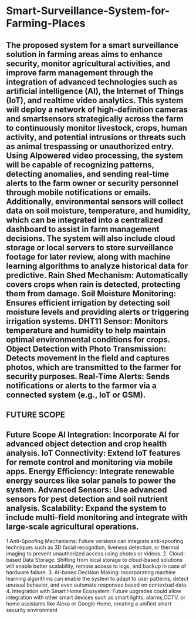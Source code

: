 # Smart-Surveillance-System-for-Farming-Places
The proposed system for a smart surveillance solution in farming areas aims to enhance security,
monitor agricultural activities, and improve farm management through the integration of
advanced technologies such as artificial intelligence (AI), the Internet of Things (IoT), and realtime video analytics. This system will deploy a network of high-definition cameras and smartsensors strategically across the farm to continuously monitor livestock, crops, human activity,
and potential intrusions or threats such as animal trespassing or unauthorized entry. Using AIpowered video processing, the system will be capable of recognizing patterns, detecting
anomalies, and sending real-time alerts to the farm owner or security personnel through mobile
notifications or emails. Additionally, environmental sensors will collect data on soil moisture,
temperature, and humidity, which can be integrated into a centralized dashboard to assist in farm
management decisions. The system will also include cloud storage or local servers to store
surveillance footage for later review, along with machine learning algorithms to analyze
historical data for predictive.
Rain Shed Mechanism: Automatically covers crops when rain is detected, protecting them from
damage.
Soil Moisture Monitoring: Ensures efficient irrigation by detecting soil moisture levels and
providing alerts or triggering irrigation systems.
DHT11 Sensor: Monitors temperature and humidity to help maintain optimal environmental
conditions for crops.
Object Detection with Photo Transmission: Detects movement in the field and captures photos,
which are transmitted to the farmer for security purposes.
Real-Time Alerts: Sends notifications or alerts to the farmer via a connected system (e.g., IoT or
GSM).
-------------------------------------------------------------------------------------------------------------------------------------------------------------------------------------------
FUTURE SCOPE
-------------------------------------------------------------------------------------------------------------------------------------------------------------------------------------------
Future Scope AI Integration:
Incorporate AI for advanced object detection and crop health analysis.
IoT Connectivity:
Extend IoT features for remote control and monitoring via mobile apps.
Energy Efficiency:
Integrate renewable energy sources like solar panels to power the system. Advanced Sensors:
Use advanced sensors for pest detection and soil nutrient analysis.
Scalability:
Expand the system to include multi-field monitoring and integrate with large-scale
agricultural operations.
-------------------------------------------------------------------------------------------------------------------------------------------------------------------------------------------
1.Anti-Spoofing Mechanisms:
Future versions can integrate anti-spoofing techniques such as 3D facial recognition, liveness
detection, or thermal imaging to prevent unauthorized access using photos or videos.
2. Cloud-based Data Storage:
Shifting from local storage to cloud-based solutions will enable better scalability, remote
access to logs, and backup in case of hardware failure.
3. AI-based Decision Making:
Incorporating machine learning algorithms can enable the system to adapt to user patterns,
detect unusual behavior, and even automate responses based on contextual data.
4. Integration with Smart Home Ecosystem:
Future upgrades could allow integration with other smart devices such as smart lights,
alarms,CCTV, or home assistants like Alexa or Google Home, creating a unified smart security
environment
